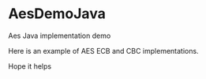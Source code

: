 # AesDemoJava
Aes Java implementation demo

Here is an example of AES ECB and CBC implementations.

Hope it helps
